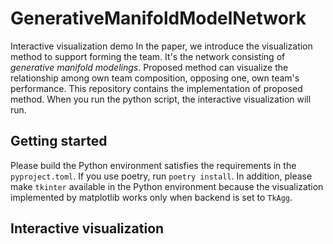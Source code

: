 # GenerativeManifoldModelNetwork
Interactive visualization demo
In the paper, we introduce the visualization method to support forming the team.
It's the network consisting of *generative manifold modelings*.
Proposed method can visualize the relationship among own team composition, opposing one, own team's performance.
This repository contains the implementation of proposed method.
When you run the python script, the interactive visualization will run.

## Getting started
Please build the Python environment satisfies the requirements in the `pyproject.toml`.
If you use poetry, run `poetry install`.
In addition, please make `tkinter` available in the Python environment because the visualization implemented by matplotlib works only when backend is set to `TkAgg`.

## Interactive visualization
